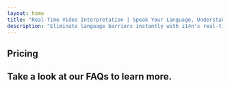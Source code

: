 ```yaml
---
layout: home
title: "Real-Time Video Interpretation | Speak Your Language, Understand All"
description: "Eliminate language barriers instantly with i14n's real-time video interpretation. Join meetings in your native language while everyone understands perfectly. Why learn a new language when technology can bridge the gap?"
---
```


<!-- text="Focus on growth — let iMind handle the languages." -->
<!-- text="Classrooms take years; iMind delivers real-time understanding today, in every language."> -->
<!-- text="Understand instantly — without learning foreign languages" -->
<!-- title="Live **Interpretation** Video Meetings" -->

<HeroSection
title="**Multilingual** Video Meetings with **Voice** Interpretation"
text="For companies where **language barriers** mean lost deals, delays, and costly mistakes.">

<AuthButton text="Sign up for free" buttonClass="brand"/>
<!-- <ContactFormModalNav buttonText="Request a Demo"/>
<NavButton to="#pricing" buttonClass="alt" buttonLabel="Pricing" /> -->
</HeroSection>

<span id="1"></span>
<FeatureBlock :card="{
  title: 'Speak Instantly in Over 100 Languages',
  details: 'iMind enables every participant to speak their native language — naturally, in [real time](/guide/how-it-works), and without subtitles or lag.',
    items: [
      '✧ Speak freely — be understood instantly.',
      '✧ AI-powered interpretation captures tone, intent, and industry-specific terminology.',
      '⚡︎ Two-way, continuous, **voice-to-voice interpretation** with zero manual setup.',
    ],
  link: './guide/what-is-imind',
  src: {
    light: '/1.png',
    dark: '/1.png',
  },
  inversion: false
}" />

<span id="2"></span>
<FeatureBlock :card="{
    title: 'Built for Serious Meetings — Not Just Talking',
    details: 'iMind is a professional-grade video meeting platform, not a lightweight add-on or plugin.',
    items: [
      '✧ 1080p resolution, smart noise suppression, and focused voice pickup.',
      '✧ Scheduling, moderation, demos, recording, and full calendar integration — all built in, ready to go. Meetings can run up to 24 hours.',
      '⚡︎ Live transcripts, participant chat, and an AI assistant that keeps meetings productive.'
    ],
    link: '/guide/how-it-works',
    src: {
      light: '/3l.png',
      dark: '/3d.png',
    },
    inversion: true
  }" />

<span id="3"></span>
<FeatureBlock :card="{
  title: 'The **Mind Within** Your Meetings',
  details: 'iMind turns every multilingual call into clear, searchable knowledge.',
  items: [
    '⚡︎ Instantly search any content across past and current meetings. Ask questions naturally, get precise answers without reviewing recordings.',
    '✧ Never miss action items from any meeting. Our AI extracts tasks, owners and deadlines automatically from conversations.',
    '✧ AI meeting summaries deliver key points instantly in any language, keeping everyone aligned without manual note-taking.',
  ],
  link: '/guide/how-it-works#🧩-deep-memory-deep-understanding',
  src: {
    light: '/2l.png',
    dark: '/2d.png',
  },
  inversion: false
}" />

<span id="4"></span>
<FeatureBlock
  :card="{
    title: 'Secure & Confidential by Design',
    details:
      'iMind is built for conversations where trust matters. While we rely on best-in-class third-party infrastructure, [confidentiality is always in your hands](/guide/privacy-architecture).',
    items: [
      '⚡︎ Region-based privacy — choose where your data is processed. We route all interpretation, storage, and analytics through infrastructure aligned with your compliance zone (e.g. EU, US, Asia).',
      '✧ Private by default — iMind itself **never** stores or uses your content for training, profiling, or third-party access.',
      '✧ Compliant by architecture — GDPR, CCPA, and UAE PDPL-ready, with full support for export and deletion rights.'
    ],
    link: '/guide/privacy-architecture',
    src: {
      light: '/4.png',
      dark: '/4.png',
    },
    inversion: true
  }"
/>

## Pricing

<PricingPlans :plans="[
  {
    title: '**Basic** &nbsp 1 user',
    price: '**Free**',
    details: '25 free meetings',
    items: [
      '100 participant video meetings + 30 GB pooled storage per user [💬](#2)',
      'Voice-to-voice interpretation [💬](#1)',
      'AI assistant [💬](#3)',
    ],
  },
  {
    title: '**Pro** &nbsp 1-99 users',
    price: '**$13** /month/user, billed annually',
    details: 'or $15.99 billed monthly',
    items: [
      '150 participant video meetings + 2 TB pooled storage per user [💬](#2)',
      'Voice-to-voice interpretation [💬](#1)',
      'AI assistant [💬](#3)',
    ],
  },
  {
    title: '**Business** &nbsp 1-250 users',
    price: '**$18** /month/user, billed annually',
    details: 'or $21.99 billed monthly',
    items: [
      '500 participant video meetings + 5 TB pooled storage per user [💬](#2)',
      'Voice-to-voice interpretation [💬](#1)',
      'AI assistant [💬](#3)',
      'Region-based privacy [💬](#4)',
    ],
  }
]">
<AuthButton text="Sign up for free" buttonClass="alt"/>
<AuthButton text="Buy now" buttonClass="brand"/>
<ContactFormModalNav buttonText="Contact sales" buttonClass="alt"/>
</PricingPlans>

## Take a look at our FAQs to learn more.

<AccordionGroup :items="[
  {
    q: 'Can external participants join a call?',
    a: '**Absolutely**. For the no-cost version of iMind, participants can either sign in with a Google Account or be approved by the meeting organizer to join.<br><br>For Google Workspace customers, once you’ve created a meeting, you can invite anyone to join even if they don’t have a Google Account. Just share the link or meeting ID with all meeting participants. [💬](#2)'
  },
  {
    q: 'How much does iMind cost?',
    a: 'Anyone with a Google Account can create a video meeting, invite up to 100 participants, and meet for up to 60 minutes per meeting at no cost. For mobile calls and 1:1s, there’s no time limit.<br><br>For longer, larger meetings or additional features such as international dial-in numbers, meeting recording, live streaming, and administrative controls, see plans and pricing for organizations or Google Workspace Individual.'
  },
  {
    q: 'How do I access premium features?',
    a: 'Premium features are available in our Google Workspace plans and in Google One Premium.'
  },
  {
    q: 'Is the meeting content secure?',
    a: 'Yes. All video and audio streams in Meet are encrypted. Users can join securely even when they\'re off site.'
  },
  {
    q: 'Is a third-party service required for dial-in access?',
    a: 'No. With Google Workspace’s Enterprise edition, you have the ability to include a phone number and PIN on each of your meetings with no other configuration required. Check the dial-in documentation for further details.'
  }
]" />
